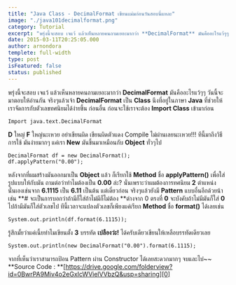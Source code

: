 ```yaml
---
title: "Java Class - DecimalFormat เขียนแม่มก่อนวันสอบนี่แหละ"
image: "./java101decimalformat.png"
category: Tutorial
excerpt: "พรุ่งนี้จะสอบ เจแว้ แล้วเห็นหลายคนถามเยอะมากว่า **DecimalFormat** มันคืออะไรแว้ๆๆ วันนี้จะมาตอบให้อ่านกัน"
date: 2015-03-11T20:25:05.000
author: arnondora
templete: full-width
type: post
isFeatured: false
status: published
---
```


พรุ่งนี้จะสอบ เจแว้ แล้วเห็นหลายคนถามเยอะมากว่า **DecimalFormat** มันคืออะไรแว้ๆๆ วันนี้จะมาตอบให้อ่านกัน
จริงๆแล้วเจ้า **DecimalFormat** เป็น **Class** นึงที่อยู่ในภาษา **Java** ที่ช่วยให้เราจัดการกับตัวเลขทศนิยมได้ง่ายขึ้น ก่อนอื่น ก่อนจะใช้เราจะต้อง **Import Class** เข้ามาก่อน

    Import java.text.DecimalFormat

**D** ใหญ่ **F** ใหญ่นะเหวย อย่าเขียนผิด เขียนผิดตัวแดง Compile ไม่ผ่านเลยนะเหวย!!!
ทีนี้มาถึงวิธีการใช้ มันง่ายมากๆ แค่เรา **New** มันขึ้นมาเหมือนกับ **Object** ทั่วๆไป

    DecimalFormat df = new DecimalFormat();
    df.applyPattern("0.00");

หลังจากที่ผมสร้างมันออกมาเป็น **Object** แล้ว ก็เรียกใช้ **Method** ชื่อ **applyPattern()** เพื่อใส่รูปแบบให้กับมัน ถามต่อว่าทำไมต้องเป็น **0.00** ล่ะ?
นั่นเพราะว่าผมต้องการทศนิยม **2** ตำแหน่งนั่นเองเช่นจาก **6.1115** เป็น **6.11** เป็นต้น แต่เดี๋ยวก่อน จริงๆแล้วยังมี **Pattern** แบบอื่นอีกด้วยน้า เช่น **\# จะเป็นการบอกว่าถ้ามีก็ใส่ถ้าไม่มีก็ไม่ต้อง **ต่างจาก 0 ตรงที่ **0** จะบังคับถ้าไม่มีมันก็ใส่ **0** ไปถ้ามีมันก็ใส่ตัวเลขไป
ทีนี้เวลาจะแปลงตัวเลขก็เพียงแค่เรียก **Method** ชื่อ **format()** ได้เลยเช่น

    System.out.println(df.format(6.1115));

รู้สึกมั้ยว่าแค่เนี้ยทำไมเขียนตั้ง **3** บรรทัด **เปลืองว่ะ!** ได้ครับเดียวเขียนให้เหลือบรรทัดเดียวเลย

    System.out.println(new DecimalFormat("0.00").format(6.1115);

จากที่เห็นว่าเราสามารถป้อน Pattern ผ่าน Constructor ได้เลยสะดวกมากๆ จบและไบ่~~
**Source Code : **[https://drive.google.com/folderview?id=0BwrPA9Miv4o2eGxIcWVielVVbzQ&usp=sharing][0]

[0]: https://drive.google.com/folderview?id=0BwrPA9Miv4o2eGxIcWVielVVbzQ&usp=sharing
